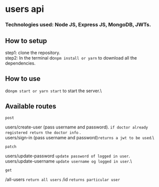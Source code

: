 # users api
### Technologies used: Node JS, Express JS, MongoDB, JWTs.

## How to setup
step1: clone the repository.\
step2: In the terminal do`npm install or yarn` to download all the dependencies.
## How to use
do`npm start or yarn start` to start the server.\

## Available routes
`post`

users/create-user (pass username and password).  `if doctor already registered return the doctor info` .\
users/sign-in (pass username and password)`returns a jwt to be used`.\

`patch`

users/update-password `update password of logged in user`.\
users/update-username `update username og logged in user`.\

`get`

/all-users `return all users`
/id `returns particular user`


            
